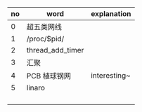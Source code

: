 |no|word|explanation|
|--|--|--|
|0|超五类网线||
|1|/proc/$pid/||
|2|thread_add_timer||
|3|汇聚||
|4|PCB 植球钢网|interesting~|
|5|linaro| |
| | | |
| | | |
| | | |
| | | |

